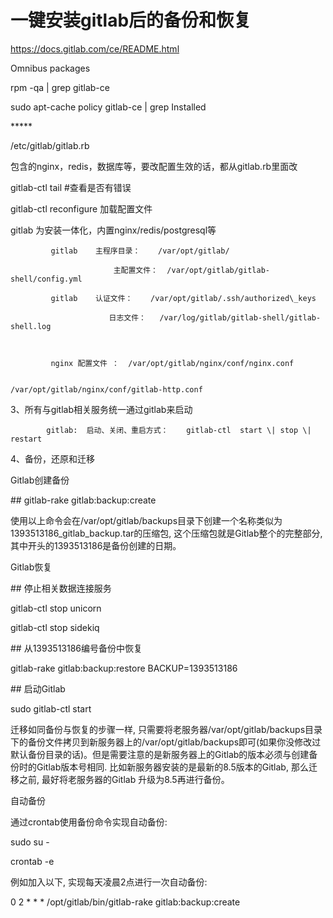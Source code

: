 # 一键安装gitlab后的备份和恢复

https://docs.gitlab.com/ce/README.html

Omnibus packages

rpm -qa \| grep gitlab-ce

sudo apt-cache policy gitlab-ce \| grep Installed

\*\*\*\*\*

/etc/gitlab/gitlab.rb

包含的nginx，redis，数据库等，要改配置生效的话，都从gitlab.rb里面改

gitlab-ctl tail \#查看是否有错误

gitlab-ctl reconfigure 加载配置文件

gitlab  为安装一体化，内置nginx/redis/postgresql等



			 gitlab    主程序目录：    /var/opt/gitlab/

						   主配置文件：  /var/opt/gitlab/gitlab-shell/config.yml

			 gitlab    认证文件：    /var/opt/gitlab/.ssh/authorized\_keys

						  日志文件：   /var/log/gitlab/gitlab-shell/gitlab-shell.log  



			 nginx 配置文件 ：  /var/opt/gitlab/nginx/conf/nginx.conf

										  /var/opt/gitlab/nginx/conf/gitlab-http.conf

                                         



3、所有与gitlab相关服务统一通过gitlab来启动     

			gitlab:  启动、关闭、重启方式：    gitlab-ctl  start \| stop \| restart



4、备份，还原和迁移

Gitlab创建备份 

\#\# gitlab-rake gitlab:backup:create



使用以上命令会在/var/opt/gitlab/backups目录下创建一个名称类似为1393513186\_gitlab\_backup.tar的压缩包, 这个压缩包就是Gitlab整个的完整部分, 其中开头的1393513186是备份创建的日期。 

Gitlab恢复 

\#\# 停止相关数据连接服务 

gitlab-ctl stop unicorn 

gitlab-ctl stop sidekiq



\#\# 从1393513186编号备份中恢复 

gitlab-rake gitlab:backup:restore BACKUP=1393513186



\#\# 启动Gitlab 

sudo gitlab-ctl start



迁移如同备份与恢复的步骤一样, 只需要将老服务器/var/opt/gitlab/backups目录下的备份文件拷贝到新服务器上的/var/opt/gitlab/backups即可\(如果你没修改过默认备份目录的话\)。但是需要注意的是新服务器上的Gitlab的版本必须与创建备份时的Gitlab版本号相同. 比如新服务器安装的是最新的8.5版本的Gitlab, 那么迁移之前, 最好将老服务器的Gitlab 升级为8.5再进行备份。 

自动备份 

通过crontab使用备份命令实现自动备份:



sudo su - 

crontab -e



例如加入以下, 实现每天凌晨2点进行一次自动备份:



0 2 \* \* \* /opt/gitlab/bin/gitlab-rake gitlab:backup:create

